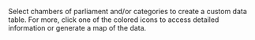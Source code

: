 Select chambers of parliament and/or categories to create a custom data table. For more, click one of the colored icons to access detailed information or generate a map of the data.
